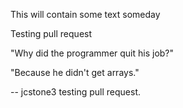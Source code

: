 This will contain some text someday

Testing pull request

"Why did the programmer quit his job?"

"Because he didn't get arrays."

 -- jcstone3 testing pull request.
